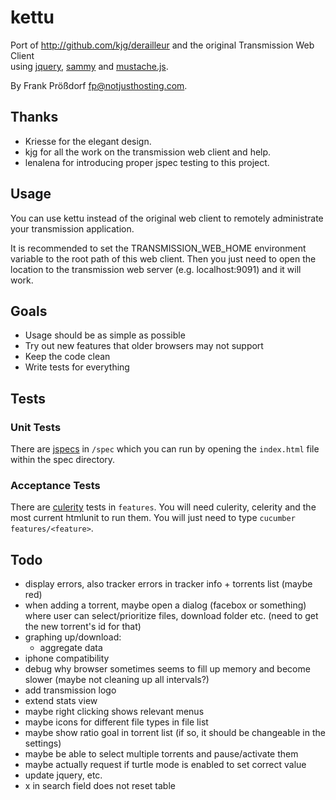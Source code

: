 # kettu
Port of http://github.com/kjg/derailleur and the original Transmission Web Client  
using [jquery](http://jquery.com), [sammy](http://github.com/quirkey/sammy) and [mustache.js](http://github.com/janl/mustache.js).

By Frank Prößdorf <fp@notjusthosting.com>.


## Thanks
* Kriesse for the elegant design.
* kjg for all the work on the transmission web client and help.
* lenalena for introducing proper jspec testing to this project.


## Usage
You can use kettu instead of the original web client to remotely administrate your transmission application.

It is recommended to set the TRANSMISSION_WEB_HOME environment variable to the root path of this web client. Then you just need to open the location to the transmission web server (e.g. localhost:9091) and it will work.

## Goals
* Usage should be as simple as possible
* Try out new features that older browsers may not support
* Keep the code clean
* Write tests for everything

## Tests

### Unit Tests
There are [jspecs](http://github.com/visionmedia/jspec) in `/spec` which you can run by opening the `index.html` file within the spec directory.

### Acceptance Tests
There are [culerity](http://github.com/langalex/culerity) tests in `features`. You will need culerity, celerity and the most current htmlunit to run them. You will just need to type `cucumber features/<feature>`.


## Todo
* display errors, also tracker errors in tracker info + torrents list (maybe red)
* when adding a torrent, maybe open a dialog (facebox or something) where user can select/prioritize files,
  download folder etc. (need to get the new torrent's id for that)
* graphing up/download:
  * aggregate data
* iphone compatibility
* debug why browser sometimes seems to fill up memory and become slower (maybe not cleaning up all intervals?)
* add transmission logo
* extend stats view
* maybe right clicking shows relevant menus
* maybe icons for different file types in file list
* maybe show ratio goal in torrent list (if so, it should be changeable in the settings)
* maybe be able to select multiple torrents and pause/activate them
* maybe actually request if turtle mode is enabled to set correct value
* update jquery, etc.
* x in search field does not reset table